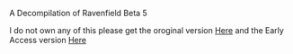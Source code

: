A Decompilation of Ravenfield Beta 5


I do not own any of this please get the oroginal version 
[Here](https://steelraven7.itch.io/ravenfield)
and the Early Access version
[Here](https://store.steampowered.com/app/636480/Ravenfield/)
